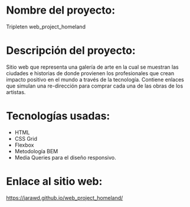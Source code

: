 # Nombre del proyecto:

Tripleten web_project_homeland

# Descripción del proyecto:

Sitio web que representa una galería de arte en la cual se muestran las ciudades e historias de donde provienen los profesionales que crean impacto positivo en el mundo a través de la tecnología.
Contiene enlaces que simulan una re-dirección para comprar cada una de las obras de los artistas.

# Tecnologías usadas:

- HTML
- CSS Grid
- Flexbox
- Metodología BEM
- Media Queries para el diseño responsivo.

# Enlace al sitio web:

https://jarawd.github.io/web_project_homeland/
